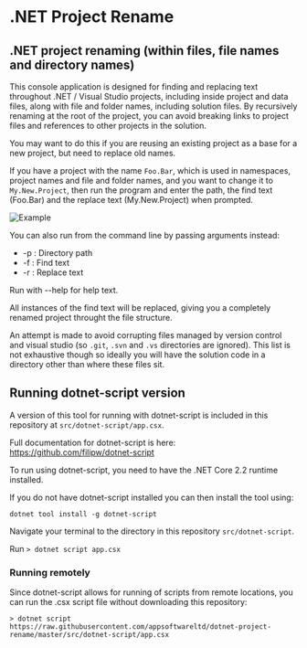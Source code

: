 # .NET Project Rename

## .NET project renaming (within files, file names and directory names)

This console application is designed for finding and replacing text throughout .NET / Visual Studio projects, including inside project and data files, along with file and folder names, including solution files. By recursively renaming at the root of the project, you can avoid breaking links to project files and references to other projects in the solution.

You may want to do this if you are reusing an existing project as a base for a new project, but need to replace old names.

If you have a project with the name `Foo.Bar`, which is used in namespaces, project names and file and folder names, and you want to change it to `My.New.Project`, then run the program and enter the path, the find text (Foo.Bar) and the replace text (My.New.Project) when prompted.


![Example](https://i.imgur.com/ihBY1aL.png)

You can also run from the command line by passing arguments instead:

- -p : Directory path
- -f : Find text
- -r : Replace text

Run with --help for help text.

All instances of the find text will be replaced, giving you a completely renamed project throught the file structure.

An attempt is made to avoid corrupting files managed by version control and visual studio (so `.git`, `.svn` and `.vs` directories are ignored). This list is not exhaustive though so ideally you will have the solution code in a directory other than where these files sit.

## Running dotnet-script version

A version of this tool for running with dotnet-script is included in this repository at ```src/dotnet-script/app.csx```.

Full documentation for dotnet-script is here: https://github.com/filipw/dotnet-script

To run using dotnet-script, you need to have the .NET Core 2.2 runtime installed.

If you do not have dotnet-script installed you can then install the tool using:

    dotnet tool install -g dotnet-script

Navigate your terminal to the directory in this repository ```src/dotnet-script```.

Run ```> dotnet script app.csx```

### Running remotely

Since dotnet-script allows for running of scripts from remote locations, you can run the .csx script file without downloading this repository:  

```> dotnet script https://raw.githubusercontent.com/appsoftwareltd/dotnet-project-rename/master/src/dotnet-script/app.csx```
